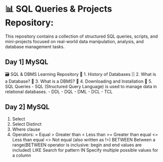 # 📊 SQL Queries &amp; Projects Repository:
This repository contains a collection of structured SQL queries, scripts, and mini-projects focused on real-world data manipulation, analysis, and database management tasks.
## Day 1] MySQL
🗃️ SQL & DBMS Learning Repository
📜 1. History of Databases
🗄️ 2. What is a Database?
🧠 3. What is a DBMS?
💾 4. Downloading and Installation
🧾 5. SQL Queries - SQL (Structured Query Language) is used to manage data in relational databases. - DDL - DQL - DML - DCL - TCL

## Day 2] MySQL
1) Select
2) Select Distinct
3) Where clause
4) Operators: 
          =            Equal
          >            Greater than
          <            Less than
          >=           Greater than equal
          <=           Less than equal
          <>           Not equal (also written as !=)
          BETWEEN      Between a range(BETWEEN operator is inclusive: begin and end values are included)
          LIKE         Search for pattern
          IN           Specify multiple possible values for a column
